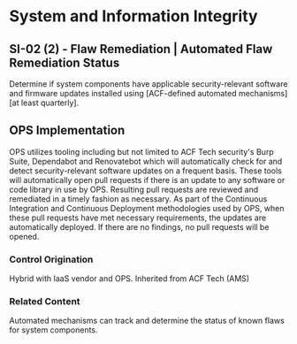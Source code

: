# System and Information Integrity
## SI-02 (2) - Flaw Remediation | Automated Flaw Remediation Status

Determine if system components have applicable security-relevant software and firmware updates installed using [ACF-defined automated mechanisms] [at least quarterly].

## OPS Implementation

OPS utilizes tooling including but not limited to ACF Tech security's Burp Suite, Dependabot and Renovatebot which will automatically check for and detect security-relevant software updates on a frequent basis. These tools will automatically open pull requests if there is an update to any software or code library in use by OPS. Resulting pull requests are reviewed and remediated in a timely fashion as necessary. As part of the Continuous Integration and Continuous Deployment methodologies used by OPS, when these pull requests have met necessary requirements, the updates are automatically deployed. If there are no findings, no pull requests will be opened.


### Control Origination

Hybrid with IaaS vendor and OPS. Inherited from ACF Tech (AMS)

### Related Content
Automated mechanisms can track and determine the status of known flaws for system components.
